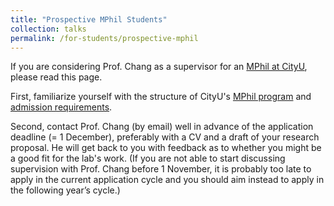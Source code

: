 ```yaml
---
title: "Prospective MPhil Students"
collection: talks
permalink: /for-students/prospective-mphil
---
```


If you are considering Prof. Chang as a supervisor for an <a href="https://lt.cityu.edu.hk/programmes-courses/master-philosophy-mphil-and-doctor-philosophy-phd-research-degrees" target="_blank">MPhil at CityU</a>, please read this page.

First, familiarize yourself with the structure of CityU's <a href="https://www.cityu.edu.hk/sgs/student/rpg/courses/courselist/lt" target="_blank">MPhil program</a> and <a href="https://www.cityu.edu.hk/pg/research-degree-programmes/entrance-requirements" target="_blank">admission requirements</a>.

Second, contact Prof. Chang (by email) well in advance of the application deadline (= 1 December), preferably with a CV and a draft of your research proposal. He will get back to you with feedback as to whether you might be a good fit for the lab's work. (If you are not able to start discussing supervision with Prof. Chang before 1 November, it is probably too late to apply in the current application cycle and you should aim instead to apply in the following year’s cycle.)
